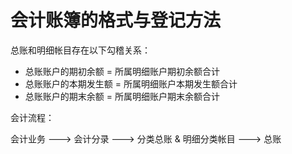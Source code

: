 # 会计账簿的格式与登记方法

总账和明细帐目存在以下勾稽关系：

* 总账账户的期初余额 = 所属明细账户期初余额合计
* 总账账户的本期发生额 = 所属明细账户本期发生额合计
* 总账账户的期末余额 = 所属明细账户期末余额合计

会计流程：

会计业务 ---> 会计分录 ---> 分类总账 & 明细分类帐目 ---> 总账